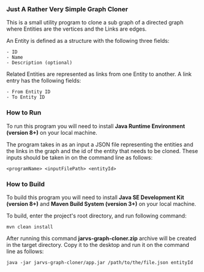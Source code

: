 ### Just A Rather Very Simple Graph Cloner

This is a small utility program to clone a sub graph of a directed graph 
where Entities are the vertices and the Links are edges.

An Entity is defined as a structure with the following three fields:
```
- ID
- Name
- Description (optional)
```

Related Entities are represented as links from one Entity to another. 
A link entry has the following fields:
```
- From Entity ID
- To Entity ID
```

### How to Run
To run this program you will need to install **Java Runtime Environment (version 8+)**
on your local machine. 

The program takes in as an input a JSON file representing the entities 
and the links in the graph and the id of the entity that needs to be cloned. 
These inputs should be taken in on the command line as follows:
```
<programName> <inputFilePath> <entityId>
```

### How to Build
To build this program you will need to install **Java SE Development Kit (version 8+)** 
and **Maven Build System (version 3+)** on your local machine.

To build, enter the project's root directory, and run following command:
```
mvn clean install
```

After running this command **jarvs-graph-cloner.zip** archive will be created 
in the target directory. Copy it to the desktop and run it on the command line as follows:
```
java -jar jarvs-graph-cloner/app.jar /path/to/the/file.json entityId
```